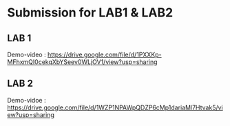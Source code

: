 # Submission for LAB1 & LAB2

## LAB 1
 Demo-video : https://drive.google.com/file/d/1PXXKp-MFhxmQI0cekqXbYSeev0WLjOV1/view?usp=sharing

## LAB 2 
Demo-vidoe : https://drive.google.com/file/d/1WZP1NPAWpQDZP6cMp1dariaMl7Htvak5/view?usp=sharing

